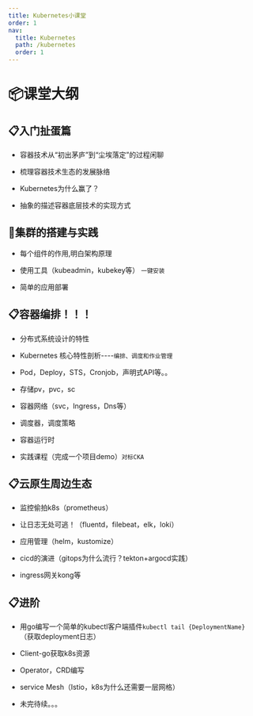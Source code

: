 ```yaml
---
title: Kubernetes小课堂
order: 1
nav:
  title: Kubernetes
  path: /kubernetes
  order: 1
---
```


# 📦课堂大纲



## 📋入门扯蛋篇

- 容器技术从“初出茅庐”到“尘埃落定”的过程闲聊

- 梳理容器技术生态的发展脉络

- Kubernetes为什么赢了？

- 抽象的描述容器底层技术的实现方式


## 🔨集群的搭建与实践

- 每个组件的作用,明白架构原理

- 使用工具（kubeadmin，kubekey等） `一键安装`

- 简单的应用部署


## 📋容器编排！！！

- 分布式系统设计的特性

- Kubernetes 核心特性剖析----`编排、调度和作业管理`

- Pod，Deploy，STS，Cronjob，声明式API等。。

- 存储pv，pvc，sc

- 容器网络（svc，Ingress，Dns等）

- 调度器，调度策略

- 容器运行时

- 实践课程（完成一个项目demo）`对标CKA`


## 📋云原生周边生态

- 监控偷拍k8s（prometheus）

- 让日志无处可逃！（fluentd，filebeat，elk，loki）

- 应用管理（helm，kustomize）

- cicd的演进（gitops为什么流行？tekton+argocd实践）

- ingress网关kong等

## 📋进阶



- 用go编写一个简单的kubectl客户端插件`kubectl tail {DeploymentName}`（获取deployment日志）


- Client-go获取k8s资源


- Operator，CRD编写

- service Mesh（Istio，k8s为什么还需要一层网格）

- 未完待续。。。
